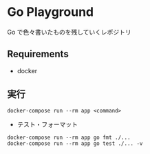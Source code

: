 # Go Playground
Go で色々書いたものを残していくレポジトリ

## Requirements
- docker

## 実行
```shell
docker-compose run --rm app <command> 
```
- テスト・フォーマット
```shell
docker-compose run --rm app go fmt ./...
docker-compose run --rm app go test ./... -v
```
